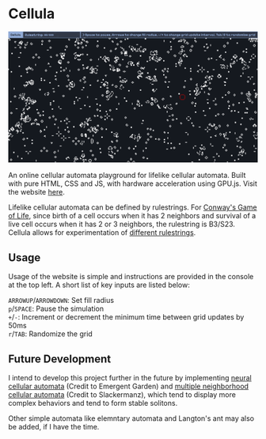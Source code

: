 # Cellula

![Cell Image](images/Cellula-Info.png)

An online cellular automata playground for lifelike cellular automata. Built with pure HTML, CSS and JS, with hardware acceleration using GPU.js. Visit the website [here](https://niyaz-mohamed.github.io/Cellula/).

Lifelike cellular automata can be defined by rulestrings. For [Conway's Game of Life](https://en.wikipedia.org/wiki/Conway%27s_Game_of_Life), since birth of a cell occurs when it has 2 neighbors and survival of a live cell occurs when it has 2 or 3 neighbors, the rulestring is B3/S23. Cellula allows for experimentation of [different rulestrings](https://conwaylife.com/wiki/List_of_Life-like_rules).

## Usage

Usage of the website is simple and instructions are provided in the console at the top left. A short list of key inputs are listed below:

`ARROWUP`/`ARROWDOWN`: Set fill radius\
`p`/`SPACE`: Pause the simulation\
`+`/`-`: Increment or decrement the minimum time between grid updates by 50ms\
`r`/`TAB`: Randomize the grid

## Future Development

I intend to develop this project further in the future by implementing [neural cellular automata](https://www.youtube.com/watch?v=3H79ZcBuw4M&list=WL&index=1) (Credit to Emergent Garden) and [multiple neighborhood cellular automata](https://slackermanz.com/understanding-multiple-neighborhood-cellular-automata/) (Credit to Slackermanz), which tend to display more complex behaviors and tend to form stable solitons.

Other simple automata like elemntary automata and Langton's ant may also be added, if I have the time.
